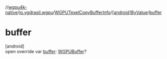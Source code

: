 //[wgpu4k-native](../../../../index.md)/[io.ygdrasil.wgpu](../../index.md)/[WGPUTexelCopyBufferInfo](../index.md)/[[android]ByValue](index.md)/[buffer](buffer.md)

# buffer

[android]\
open override var [buffer](buffer.md): [WGPUBuffer](../../-w-g-p-u-buffer/index.md)?